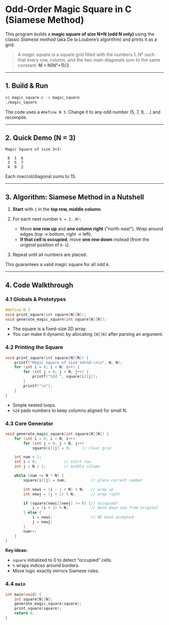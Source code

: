 # Odd-Order Magic Square in C (Siamese Method)

This program builds a **magic square of size N×N (odd N only)** using the classic *Siamese method* (aka De la Loubere’s algorithm) and prints it as a grid.

> A *magic square* is a square grid filled with the numbers 1..N² such that every row, column, and the two main diagonals sum to the same constant: **M = N(N²+1)/2**.

---

## 1. Build & Run

```bash
cc magic_square.c -o magic_square
./magic_square
```

The code uses a `#define N 3`. Change it to any odd number (5, 7, 9, …) and recompile.

---

## 2. Quick Demo (N = 3)

```
Magic Square of size 3×3:

 8  1  6 
 3  5  7 
 4  9  2 
```

Each row/col/diagonal sums to 15.

---

## 3. Algorithm: Siamese Method in a Nutshell

1. **Start** with `1` in the **top row, middle column**.
2. For each next number `k = 2..N²`:

   * Move **one row up** and **one column right** ("north-east"). Wrap around edges (top → bottom, right → left).
   * **If that cell is occupied**, move **one row down** instead (from the *original* position of `k-1`).
3. Repeat until all numbers are placed.

This guarantees a valid magic square for all odd `N`.

---

## 4. Code Walkthrough

### 4.1 Globals & Prototypes

```c
#define N 3
void print_square(int square[N][N]);
void generate_magic_square(int square[N][N]);
```

* The square is a fixed-size 2D array.
* You can make it dynamic by allocating `[N][N]` after parsing an argument.

### 4.2 Printing the Square

```c
void print_square(int square[N][N]) {
    printf("Magic Square of size %d×%d:\n\n", N, N);
    for (int i = 0; i < N; i++) {
        for (int j = 0; j < N; j++) {
            printf("%2d ", square[i][j]);
        }
        printf("\n");
    }
}
```

* Simple nested loops.
* `%2d` pads numbers to keep columns aligned for small N.

### 4.3 Core Generator

```c
void generate_magic_square(int square[N][N]) {
    for (int i = 0; i < N; i++)
        for (int j = 0; j < N; j++)
            square[i][j] = 0;     // clear grid

    int num = 1;
    int i = 0;            // start row
    int j = N / 2;        // middle column

    while (num <= N * N) {
        square[i][j] = num;           // place current number

        int newi = (i - 1 + N) % N;   // wrap up
        int newj = (j + 1) % N;       // wrap right

        if (square[newi][newj] != 0) {// occupied?
            i = (i + 1) % N;          // move down one from original
        } else {
            i = newi;                 // NE move accepted
            j = newj;
        }
        num++;
    }
}
```

**Key ideas:**

* `square` initialized to 0 to detect “occupied” cells.
* `%` wraps indices around borders.
* Move logic exactly mirrors Siamese rules.

### 4.4 `main`

```c
int main(void) {
    int square[N][N];
    generate_magic_square(square);
    print_square(square);
    return 0;
}
```